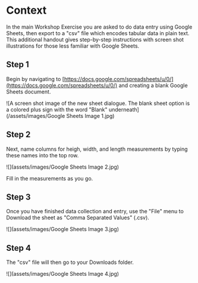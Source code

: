 # Context

In the main Workshop Exercise you are asked to do data entry using Google Sheets, then export to a "csv" file which encodes tabular data in plain text. This additional handout gives step-by-step instructions with screen shot illustrations for those less familiar with Google Sheets.

## Step 1

Begin by navigating to [https://docs.google.com/spreadsheets/u/0/](https://docs.google.com/spreadsheets/u/0/) and creating a blank Google Sheets document.

![A screen shot image of the new sheet dialogue. The blank sheet option is a colored plus sign with the word "Blank" underneath](/assets/images/Google Sheets Image 1.jpg)

## Step 2

Next, name columns for heigh, width, and length measurements by typing these names into the top row.

![](assets/images/Google Sheets Image 2.jpg)

Fill in the measurements as you go.

## Step 3

Once you have finished data collection and entry, use the "File" menu to Download the sheet as "Comma Separated Values" (.csv).

![](assets/images/Google Sheets Image 3.jpg)

## Step 4

The "csv" file will then go to your Downloads folder.

![](assets/images/Google Sheets Image 4.jpg)
